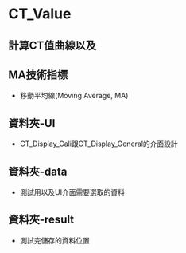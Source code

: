 # CT_Value

## 計算CT值曲線以及
## MA技術指標
- 移動平均線(Moving Average, MA)

## 資料夾-UI
- CT_Display_Cali跟CT_Display_General的介面設計
## 資料夾-data
- 測試用以及UI介面需要選取的資料
## 資料夾-result
- 測試完儲存的資料位置
## 